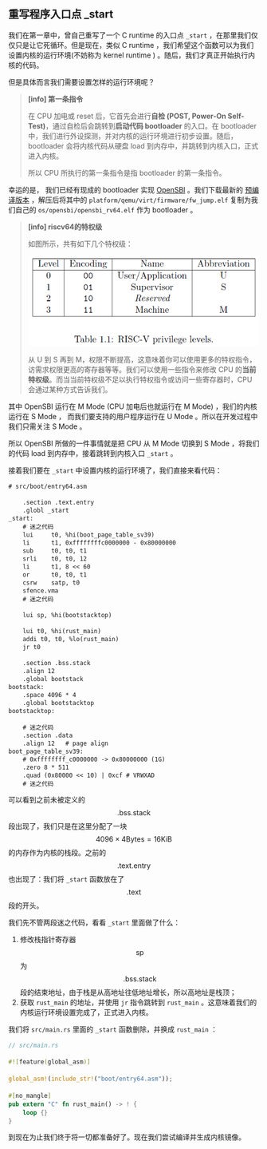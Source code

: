 ## 重写程序入口点 _start

我们在第一章中，曾自己重写了一个 C runtime 的入口点 ``_start`` ，在那里我们仅仅只是让它死循环。但是现在，类似 C runtime ，我们希望这个函数可以为我们设置内核的运行环境(不妨称为 kernel runtime ) 。随后，我们才真正开始执行内核的代码。

但是具体而言我们需要设置怎样的运行环境呢？

> **[info] 第一条指令**
> 
> 在 CPU 加电或 reset 后，它首先会进行**自检 (POST, Power-On Self-Test)**，通过自检后会跳转到**启动代码 bootloader** 的入口。在 bootloader 中，我们进行外设探测，并对内核的运行环境进行初步设置。随后， bootloader 会将内核代码从硬盘 load 到内存中，并跳转到内核入口，正式进入内核。
> 
> 所以 CPU 所执行的第一条指令是指 bootloader 的第一条指令。

幸运的是， 我们已经有现成的 bootloader 实现 [OpenSBI](https://github.com/riscv/opensbi) 。我们下载最新的  [预编译版本](https://github.com/riscv/opensbi/releases/download/v0.4/opensbi-0.4-rv64-bin.tar.xz) ，解压后将其中的 `platform/qemu/virt/firmware/fw_jump.elf` 复制为我们自己的 ``os/opensbi/opensbi_rv64.elf`` 作为 bootloader 。

> **[info] riscv64的特权级**
>
> 如图所示，共有如下几个特权级：
>
> ![](figures/privilege_levels.png)
>
> 从 U 到 S 再到 M，权限不断提高，这意味着你可以使用更多的特权指令，访需求权限更高的寄存器等等。我们可以使用一些指令来修改 CPU 的**当前特权级**。而当当前特权级不足以执行特权指令或访问一些寄存器时，CPU 会通过某种方式告诉我们。

其中 OpenSBI 运行在 M Mode (CPU 加电后也就运行在 M Mode) ，我们的内核运行在 S Mode ， 而我们要支持的用户程序运行在 U Mode 。所以在开发过程中我们只需关注 S Mode 。

所以 OpenSBI 所做的一件事情就是把 CPU 从 M Mode 切换到 S Mode ，将我们的代码 load 到内存中，接着跳转到内核入口 ``_start`` 。

接着我们要在 ``_start`` 中设置内核的运行环境了，我们直接来看代码：

```riscv
# src/boot/entry64.asm

	.section .text.entry
	.globl _start
_start:
	# 迷之代码
	lui     t0, %hi(boot_page_table_sv39)
    li      t1, 0xffffffffc0000000 - 0x80000000
    sub     t0, t0, t1
    srli    t0, t0, 12
    li      t1, 8 << 60
    or      t0, t0, t1
    csrw    satp, t0
    sfence.vma
	# 迷之代码
	
	lui sp, %hi(bootstacktop)

	lui t0, %hi(rust_main)
	addi t0, t0, %lo(rust_main)
	jr t0

	.section .bss.stack
	.align 12
	.global bootstack
bootstack:
	.space 4096 * 4
	.global bootstacktop
bootstacktop:
	
	# 迷之代码
	.section .data
    .align 12   # page align
boot_page_table_sv39:
    # 0xffffffff_c0000000 -> 0x80000000 (1G)
    .zero 8 * 511
    .quad (0x80000 << 10) | 0xcf # VRWXAD
    # 迷之代码
```

可以看到之前未被定义的 $$\text{.bss.stack}$$ 段出现了，我们只是在这里分配了一块 $$4096\times{4}\text{Bytes}=\text{16KiB}$$ 的内存作为内核的栈段。之前的 $$\text{.text.entry}$$ 也出现了：我们将 ``_start`` 函数放在了 $$\text{.text}$$ 段的开头。

我们先不管两段迷之代码，看看 ``_start`` 里面做了什么：

1. 修改栈指针寄存器 $$\text{sp}$$ 为 $$\text{.bss.stack}$$ 段的结束地址，由于栈是从高地址往低地址增长，所以高地址是栈顶；
2. 获取 ``rust_main`` 的地址，并使用 ``jr`` 指令跳转到 ``rust_main`` 。这意味着我们的内核运行环境设置完成了，正式进入内核。

我们将 ``src/main.rs`` 里面的 ``_start`` 函数删除，并换成 ``rust_main`` ：

```rust
// src/main.rs

#![feature(global_asm)]

global_asm!(include_str!("boot/entry64.asm"));

#[no_mangle]
pub extern "C" fn rust_main() -> ! {
    loop {}
}
```
到现在为止我们终于将一切都准备好了。现在我们尝试编译并生成内核镜像。
